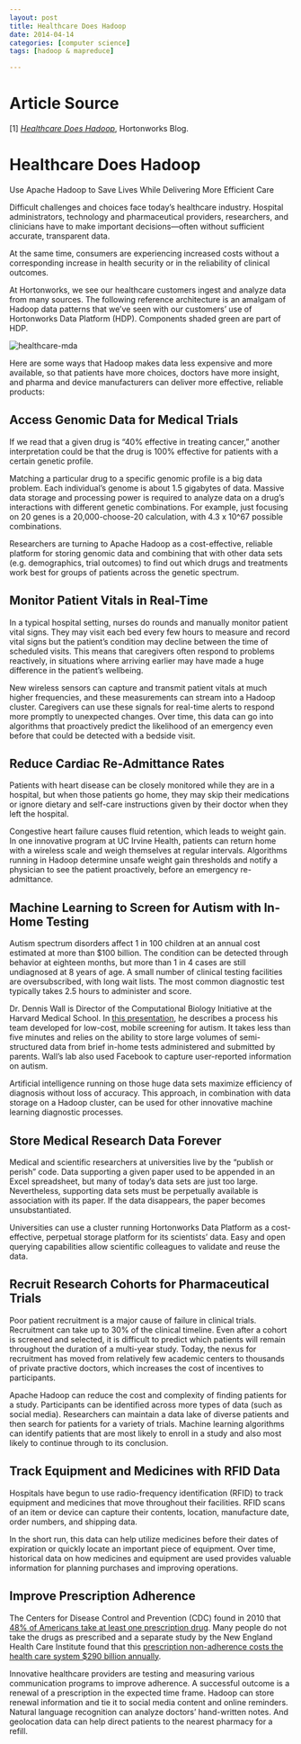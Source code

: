 ```yaml
---
layout: post
title: Healthcare Does Hadoop
date: 2014-04-14
categories: [computer science]
tags: [hadoop & mapreduce]

---
```


# Article Source
[1] [*Healthcare Does Hadoop*](http://hortonworks.com/industry/healthcare/), Hortonworks Blog.

Healthcare Does Hadoop
======================

Use Apache Hadoop to Save Lives While Delivering More Efficient Care

Difficult challenges and choices face today’s healthcare industry.
Hospital administrators, technology and pharmaceutical providers,
researchers, and clinicians have to make important decisions—often
without sufficient accurate, transparent data.

At the same time, consumers are experiencing increased costs without a
corresponding increase in health security or in the reliability of
clinical outcomes.

At Hortonworks, we see our healthcare customers ingest and analyze data
from many sources. The following reference architecture is an amalgam of
Hadoop data patterns that we’ve seen with our customers’ use of
Hortonworks Data Platform (HDP). Components shaded green are part of
HDP.

![healthcare-mda](http://hortonworks.com/wp-content/uploads/2014/02/Healthcare-Ref-Arch-2.png)

Here are some ways that Hadoop makes data less expensive and more
available, so that patients have more choices, doctors have more
insight, and pharma and device manufacturers can deliver more effective,
reliable products:

## Access Genomic Data for Medical Trials

If we read that a given drug is “40% effective in treating cancer,”
another interpretation could be that the drug is 100% effective for
patients with a certain genetic profile.

Matching a particular drug to a specific genomic profile is a big data
problem. Each individual’s genome is about 1.5 gigabytes of data.
Massive data storage and processing power is required to analyze data on
a drug’s interactions with different genetic combinations. For example,
just focusing on 20 genes is a 20,000-choose-20 calculation, with 4.3 x
10\^67 possible combinations.

Researchers are turning to Apache Hadoop as a cost-effective, reliable
platform for storing genomic data and combining that with other data
sets (e.g. demographics, trial outcomes) to find out which drugs and
treatments work best for groups of patients across the genetic spectrum.

## Monitor Patient Vitals in Real-Time

In a typical hospital setting, nurses do rounds and manually monitor
patient vital signs. They may visit each bed every few hours to measure
and record vital signs but the patient’s condition may decline between
the time of scheduled visits. This means that caregivers often respond
to problems reactively, in situations where arriving earlier may have
made a huge difference in the patient’s wellbeing.

New wireless sensors can capture and transmit patient vitals at much
higher frequencies, and these measurements can stream into a Hadoop
cluster. Caregivers can use these signals for real-time alerts to
respond more promptly to unexpected changes. Over time, this data can go
into algorithms that proactively predict the likelihood of an emergency
even before that could be detected with a bedside visit.

## Reduce Cardiac Re-Admittance Rates

Patients with heart disease can be closely monitored while they are in a
hospital, but when those patients go home, they may skip their
medications or ignore dietary and self-care instructions given by their
doctor when they left the hospital.

Congestive heart failure causes fluid retention, which leads to weight
gain. In one innovative program at UC Irvine Health, patients can return
home with a wireless scale and weigh themselves at regular intervals.
Algorithms running in Hadoop determine unsafe weight gain thresholds and
notify a physician to see the patient proactively, before an emergency
re-admittance.

## Machine Learning to Screen for Autism with In-Home Testing

Autism spectrum disorders affect 1 in 100 children at an annual cost
estimated at more than \$100 billion. The condition can be detected
through behavior at eighteen months, but more than 1 in 4 cases are
still undiagnosed at 8 years of age. A small number of clinical testing
facilities are oversubscribed, with long wait lists. The most common
diagnostic test typically takes 2.5 hours to administer and score.

Dr. Dennis Wall is Director of the Computational Biology Initiative at
the Harvard Medical School. In [this
presentation](http://www.youtube.com/watch?v=01i3vQKB3vw), he describes
a process his team developed for low-cost, mobile screening for autism.
It takes less than five minutes and relies on the ability to store large
volumes of semi-structured data from brief in-home tests administered
and submitted by parents. Wall’s lab also used Facebook to capture
user-reported information on autism.

Artificial intelligence running on those huge data sets maximize
efficiency of diagnosis without loss of accuracy. This approach, in
combination with data storage on a Hadoop cluster, can be used for other
innovative machine learning diagnostic processes.

## Store Medical Research Data Forever

Medical and scientific researchers at universities live by the “publish
or perish” code. Data supporting a given paper used to be appended in an
Excel spreadsheet, but many of today’s data sets are just too large.
Nevertheless, supporting data sets must be perpetually available is
association with its paper. If the data disappears, the paper becomes
unsubstantiated.

Universities can use a cluster running Hortonworks Data Platform as a
cost-effective, perpetual storage platform for its scientists’ data.
Easy and open querying capabilities allow scientific colleagues to
validate and reuse the data.

## Recruit Research Cohorts for Pharmaceutical Trials

Poor patient recruitment is a major cause of failure in clinical trials.
Recruitment can take up to 30% of the clinical timeline. Even after a
cohort is screened and selected, it is difficult to predict which
patients will remain throughout the duration of a multi-year study.
Today, the nexus for recruitment has moved from relatively few academic
centers to thousands of private practive doctors, which increases the
cost of incentives to participants.

Apache Hadoop can reduce the cost and complexity of finding patients for
a study. Participants can be identified across more types of data (such
as social media). Researchers can maintain a data lake of diverse
patients and then search for patients for a variety of trials. Machine
learning algorithms can identify patients that are most likely to enroll
in a study and also most likely to continue through to its conclusion.

## Track Equipment and Medicines with RFID Data

Hospitals have begun to use radio-frequency identification (RFID) to
track equipment and medicines that move throughout their facilities.
RFID scans of an item or device can capture their contents, location,
manufacture date, order numbers, and shipping data.

In the short run, this data can help utilize medicines before their
dates of expiration or quickly locate an important piece of equipment.
Over time, historical data on how medicines and equipment are used
provides valuable information for planning purchases and improving
operations.

## Improve Prescription Adherence

The Centers for Disease Control and Prevention (CDC) found in 2010 that
[48% of Americans take at least one prescription
drug](http://www.cdc.gov/nchs/data/databriefs/db42.htm). Many people do
not take the drugs as prescribed and a separate study by the New England
Health Care Institute found that this [prescription non-adherence costs
the health care system \$290 billion
annually](http://www.nehi.net/news/press_releases/110/nehi_research_shows_patient_medication_nonadherence_costs_health_care_system_290_billion).

Innovative healthcare providers are testing and measuring various
communication programs to improve adherence. A successful outcome is a
renewal of a prescription in the expected time frame. Hadoop can store
renewal information and tie it to social media content and online
reminders. Natural language recognition can analyze doctors’
hand-written notes. And geolocation data can help direct patients to the
nearest pharmacy for a refill.